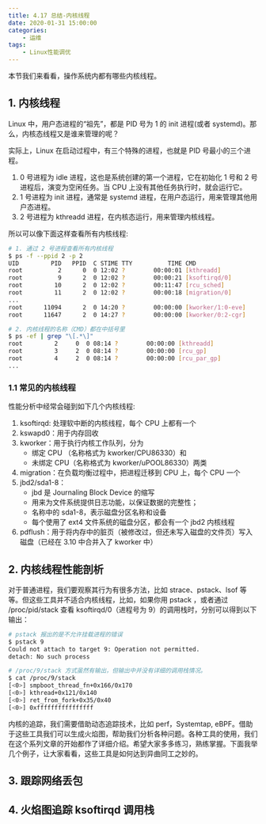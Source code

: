 ```yaml
---
title: 4.17 总结-内核线程
date: 2020-01-31 15:00:00
categories:
    - 运维
tags:
    - Linux性能调优
---
```


本节我们来看看，操作系统内都有哪些内核线程。
<!-- more -->

## 1. 内核线程
Linux 中，用户态进程的“祖先”，都是 PID 号为 1 的 init 进程(或者 systemd)。那么，内核态线程又是谁来管理的呢？

实际上，Linux 在启动过程中，有三个特殊的进程，也就是 PID 号最小的三个进程。
1. 0 号进程为 idle 进程，这也是系统创建的第一个进程，它在初始化 1 号和 2 号进程后，演变为空闲任务。当 CPU 上没有其他任务执行时，就会运行它。
2. 1 号进程为 init 进程，通常是 systemd 进程，在用户态运行，用来管理其他用户态进程。
3. 2 号进程为 kthreadd 进程，在内核态运行，用来管理内核线程。

所以可以像下面这样查看所有内核线程:
```bash
# 1. 通过 2 号进程查看所有内核线程
$ ps -f --ppid 2 -p 2
UID         PID   PPID  C STIME TTY          TIME CMD
root          2      0  0 12:02 ?        00:00:01 [kthreadd]
root          9      2  0 12:02 ?        00:00:21 [ksoftirqd/0]
root         10      2  0 12:02 ?        00:11:47 [rcu_sched]
root         11      2  0 12:02 ?        00:00:18 [migration/0]
...
root      11094      2  0 14:20 ?        00:00:00 [kworker/1:0-eve]
root      11647      2  0 14:27 ?        00:00:00 [kworker/0:2-cgr]

# 2. 内核线程的名称（CMD）都在中括号里
$ ps -ef | grep "\[.*\]"
root         2     0  0 08:14 ?        00:00:00 [kthreadd]
root         3     2  0 08:14 ?        00:00:00 [rcu_gp]
root         4     2  0 08:14 ?        00:00:00 [rcu_par_gp]
...
```

### 1.1 常见的内核线程
性能分析中经常会碰到如下几个内核线程:
1. ksoftirqd: 处理软中断的内核线程，每个 CPU 上都有一个
2. kswapd0：用于内存回收
3. kworker：用于执行内核工作队列，分为
    - 绑定 CPU （名称格式为 kworker/CPU86330）和
    - 未绑定 CPU（名称格式为 kworker/uPOOL86330）两类
4. migration：在负载均衡过程中，把进程迁移到 CPU 上，每个 CPU 一个
5. jbd2/sda1-8：
    - jbd 是 Journaling Block Device 的缩写
    - 用来为文件系统提供日志功能，以保证数据的完整性；
    - 名称中的 sda1-8，表示磁盘分区名称和设备
    - 每个使用了 ext4 文件系统的磁盘分区，都会有一个 jbd2 内核线程
6. pdflush：用于将内存中的脏页（被修改过，但还未写入磁盘的文件页）写入磁盘（已经在 3.10 中合并入了 kworker 中）


## 2. 内核线程性能剖析
对于普通进程，我们要观察其行为有很多方法，比如 strace、pstack、lsof 等等。但这些工具并不适合内核线程，比如，如果你用 pstack ，或者通过 /proc/pid/stack 查看 ksoftirqd/0（进程号为 9）的调用栈时，分别可以得到以下输出：

```bash
# pstack 报出的是不允许挂载进程的错误
$ pstack 9
Could not attach to target 9: Operation not permitted.
detach: No such process

# /proc/9/stack 方式虽然有输出，但输出中并没有详细的调用栈情况。
$ cat /proc/9/stack
[<0>] smpboot_thread_fn+0x166/0x170
[<0>] kthread+0x121/0x140
[<0>] ret_from_fork+0x35/0x40
[<0>] 0xffffffffffffffff
```

内核的追踪，我们需要借助动态追踪技术，比如 perf，Systemtap, eBPF。借助于这些工具我们可以生成火焰图，帮助我们分析各种问题。各种工具的使用，我们在这个系列文章的开始都作了详细介绍。希望大家多多练习，熟练掌握。下面我举几个例子，让大家看看，这些工具是如何达到异曲同工之妙的。

## 3. 跟踪网络丢包


## 4. 火焰图追踪 ksoftirqd 调用栈